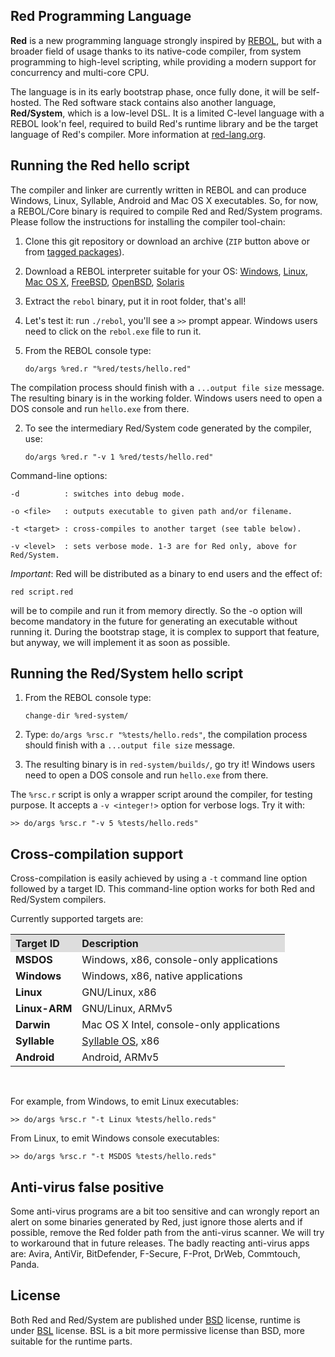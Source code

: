 Red Programming Language
------------------------
**Red** is a new programming language strongly inspired by [REBOL](http://rebol.com), but with a broader field of usage thanks to its native-code compiler, from system programming to high-level scripting, while providing a modern support for concurrency and multi-core CPU.

The language is in its early bootstrap phase, once fully done, it will be self-hosted. The Red software stack contains also another language, **Red/System**, which is a low-level DSL. It is a limited C-level language with a REBOL look'n feel, required to build Red's runtime library and be the target language of Red's compiler. More information at [red-lang.org](http://www.red-lang.org).


Running the Red hello script
------------------------
The compiler and linker are currently written in REBOL and can produce Windows, Linux, Syllable, Android and Mac OS X executables. So, for now, a REBOL/Core binary is required to compile Red and Red/System programs. Please follow the instructions for installing the compiler tool-chain:

1. Clone this git repository or download an archive (`ZIP` button above or from [tagged packages](https://github.com/dockimbel/Red/tags)).

1. Download a REBOL interpreter suitable for your OS: [Windows](http://www.rebol.com/downloads/v278/rebol-core-278-3-1.exe), [Linux](http://www.rebol.com/downloads/v278/rebol-core-278-4-2.tar.gz), [Mac OS X](http://www.rebol.com/downloads/v278/rebol-core-278-2-5.tar.gz), [FreeBSD](http://www.rebol.com/downloads/v278/rebol-core-278-7-2.tar.gz), [OpenBSD](http://www.rebol.com/downloads/v278/rebol-core-278-9-4.tar.gz), [Solaris](http://www.rebol.com/downloads/v276/rebol-core-276-10-1.gz)

1. Extract the `rebol` binary, put it in root folder, that's all!

1. Let's test it: run `./rebol`, you'll see a `>>` prompt appear. Windows users need to click on the `rebol.exe` file to run it.

1. From the REBOL console type:

    `do/args %red.r "%red/tests/hello.red"`

The compilation process should finish with a `...output file size` message. The resulting binary is in the working folder. Windows users need to open a DOS console and run `hello.exe` from there.

2. To see the intermediary Red/System code generated by the compiler, use:

    `do/args %red.r "-v 1 %red/tests/hello.red"`

Command-line options:

    -d			: switches into debug mode.
    
    -o <file>	: outputs executable to given path and/or filename.
    
    -t <target>	: cross-compiles to another target (see table below).
    
    -v <level>	: sets verbose mode. 1-3 are for Red only, above for Red/System.
    

*Important*: Red will be distributed as a binary to end users and the effect of:

    red script.red
    
will be to compile and run it from memory directly. So the -o option will become mandatory in the future for generating an executable without running it. During the bootstrap stage, it is complex to support that feature, but anyway, we will implement it as soon as possible.


Running the Red/System hello script
------------------------

1. From the REBOL console type:

    `change-dir %red-system/`

1. Type: `do/args %rsc.r "%tests/hello.reds"`, the compilation process should finish with a `...output file size` message.

1. The resulting binary is in `red-system/builds/`, go try it! Windows users need to open a DOS console and run `hello.exe` from there.


The `%rsc.r` script is only a wrapper script around the compiler, for testing purpose. It accepts a `-v <integer!>` option for verbose logs. Try it with:

    >> do/args %rsc.r "-v 5 %tests/hello.reds"

Cross-compilation support
-------------------------

Cross-compilation is easily achieved by using a `-t` command line option followed by a target ID. This command-line option works for both Red and Red/System compilers.

Currently supported targets are:

<div align="center">
<table>
	<tr><th align="left" style="background-color: #DDD;">Target ID</th><th align="left" style="background-color: #DDD;">Description</th></tr>
	<tr><td><b>MSDOS</b></td><td>Windows, x86, console-only applications</td></tr>
	<tr><td><b>Windows</b></td><td>Windows, x86, native applications</td></tr>
	<tr><td><b>Linux</b></td><td>GNU/Linux, x86</td></tr>
	<tr><td><b>Linux-ARM</b></td><td>GNU/Linux, ARMv5</td></tr>
	<tr><td><b>Darwin</b></td><td>Mac OS X Intel, console-only applications</td></tr>
	<tr><td><b>Syllable</b></td><td><a href="http://web.syllable.org/pages/index.html">Syllable 
	OS</a>, x86 </td></tr>
	<tr><td><b>Android</b></td><td>Android, ARMv5</td></tr>
</table>
</div>
<br/>

For example, from Windows, to emit Linux executables:

    >> do/args %rsc.r "-t Linux %tests/hello.reds"

From Linux, to emit Windows console executables:

    >> do/args %rsc.r "-t MSDOS %tests/hello.reds"
    
Anti-virus false positive
-------------------------
Some anti-virus programs are a bit too sensitive and can wrongly report an alert on some binaries generated by Red, just ignore those alerts and if possible, remove the Red folder path from the anti-virus scanner. We will try to workaround that in future releases. The badly reacting anti-virus apps are: Avira, AntiVir, BitDefender, F-Secure, F-Prot, DrWeb, Commtouch, Panda.

License
-------------------------
Both Red and Red/System are published under [BSD](http://www.opensource.org/licenses/bsd-3-clause) license, runtime is under [BSL](http://www.boost.org/users/license.html) license. BSL is a bit more permissive license than BSD, more suitable for the runtime parts.